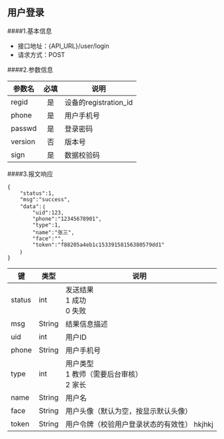 ## 用户登录

####1.基本信息
- 接口地址：{API_URL}/user/login  
- 请求方式：POST


####2.参数信息  

| 参数名    | 必填      | 说明      |
| -------   |:-------:  |--------   |
| regid     | 是        | 设备的registration_id|
| phone     | 是        | 用户手机号|
| passwd    | 是        | 登录密码  |
| version   | 否        | 版本号    |
| sign      | 是        | 数据校验码|


####3.报文响应

```
{
	"status":1,
	"msg":"success",
	"data":｛
		"uid":123,
		"phone":"12345678901",
		"type":1,
		"name":"张三",
		"face":"",
		"token":"f88205a4eb1c15339158156380579dd1"
	｝
}
```

|键    |类型  |说明  |
|------|------|------|
|status|int   |发送结果<br>1 成功<br>0 失败|
|msg   |String|结果信息描述|
|uid   |int   |用户ID|
|phone |String|用户手机号|
|type  |int   |用户类型<br>1 教师（需要后台审核）<br>2 家长|
|name  |String|用户名|
|face  |String|用户头像（默认为空，按显示默认头像）|
|token |String|用户令牌（校验用户登录状态的有效性）      hkjhkj|
